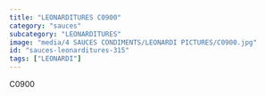 ```yaml
---
title: "LEONARDITURES C0900"
category: "sauces"
subcategory: "LEONARDITURES"
image: "media/4 SAUCES CONDIMENTS/LEONARDI PICTURES/C0900.jpg"
id: "sauces-leonarditures-315"
tags: ["LEONARDI"]
---
```


C0900

